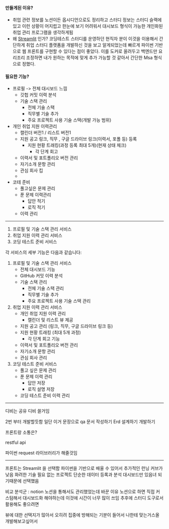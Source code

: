 
#### 만들게된 이유?
- 취업 관련 정보를 노션이든 옵시디언으로도 정리하고 스터디 정보는 스터디 슬랙에 있고 이런 상황이 어지럽고 한눈에 보기 어려워서 대시보드 형식이 가능한 개인화된 취업 관리 프로그램을 생각하게됨
- 왜 [Streamlit](https://streamlit.io/) 인가? 코딩테스트 스터디를 운영하던 현직자 분이 이것을 이용해서 간단하게 취업 스터디 플랫폼을 개발하신 것을 보고 알게되었는데 빠르게 파이썬 기반으로 웹 프론트를 구현할 수 있다는 점이 좋았다. 이를 도커로 올려두고 백엔드만 요리조리 조정하면 내가 원하는 목적에 맞게 추가 가능할 것 같아서 간단한 Msa 형식으로 정했다.

#### 필요한 기능?
- 프로필 -> 전체 대시보드 느낌
	- 깃헙 커밋 이력 분석
	- 기술 스택 관리
		- 전체 기술 스택
		- 직무별 기술 추가
		- 주요 프로젝트 사용 기술 스택(개발 가능 범위)
- 개인 취업 지원 이력관리
	- 캘린더 버전1 / 리스트 버전1
	- 지원 공고 링크, 직무 , 구글 드라이브 링크(이력서, 포폴 등) 등록
		- 지원 현황 트래킹(과정 등록 최대 5개)(현재 상태 체크)
			- 각 단계 회고
	- 이력서 및 포트폴리오 버전 관리
	- 자기소개 문항 관리
	- 관심 회사 킵
	- 
- 코테 준비
	- 풀고싶은 문제 관리
	- 푼 문제 이력관리
		- 답안 적기
		- 로직 적기
	- 이력 관리




---
1. 프로필 및 기술 스택 관리 서비스
2. 취업 지원 이력 관리 서비스
3. 코딩 테스트 준비 서비스

각 서비스의 세부 기능은 다음과 같습니다:

1. 프로필 및 기술 스택 관리 서비스
    - 전체 대시보드 기능
    - GitHub 커밋 이력 분석
    - 기술 스택 관리
        - 전체 기술 스택 관리
        - 직무별 기술 추가
        - 주요 프로젝트 사용 기술 스택 관리
2. 취업 지원 이력 관리 서비스
    - 개인 취업 지원 이력 관리
        - 캘린더 및 리스트 뷰 제공
    - 지원 공고 관리 (링크, 직무, 구글 드라이브 링크 등)
    - 지원 현황 트래킹 (최대 5개 과정)
        - 각 단계 회고 기능
    - 이력서 및 포트폴리오 버전 관리
    - 자기소개 문항 관리
    - 관심 회사 관리
3. 코딩 테스트 준비 서비스
    - 풀고 싶은 문제 관리
    - 푼 문제 이력 관리
        - 답안 저장
        - 로직 설명 저장
    - 코딩 테스트 준비 이력 관리
---
디비는 공유 디비 쓸거임

2번 부터 개발할듯함
일단 이거 문장으로 qa 문서 작성하기
Erd 설계하기
개발하기

프론트랑 소통은?

restful api 

파이썬 request 라이브러리가 해줄것임


---
프론트는 Streamlit 을 선택함
파이썬을 기반으로 배울 수 있어서 추가적인 런닝 커브가 낮음
화려한 기술 필요 없는 프로젝트 단순한 데이터 등록과 분석 대시보드만 있음녀 되기때문에 선택했음

비교 분석군 : notion 
노션을 통해서도 관리했었는데 바꾼 이유
노션으로 하면 직접 커스텀해서 대시보드화 해야하는데 이것에 시간이 너무 많이 쓰임
추후에 스터디 도구로서 활용해도 좋으려면 

뷰에 대한 선택지가 많아서 오히려 집중에 방해되는 기분이 들어서 나한테 맞는거스올 개발해보고싶어서 